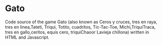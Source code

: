 # Gato
 Code source of the game Gato (also known as Ceros y cruces, tres en raya, tres en linea,Tatetì, Triqui, Totito, cuadritos, Tic-Tac-Toe, Michi,TriquiTraca, tres en gallo,ceritos, equis cero, triquiChaoor Lavieja chillona) written in HTML and Javascript.
